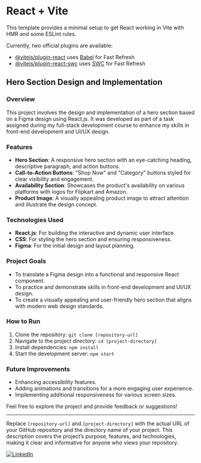 # React + Vite

This template provides a minimal setup to get React working in Vite with HMR and some ESLint rules.

Currently, two official plugins are available:

- [@vitejs/plugin-react](https://github.com/vitejs/vite-plugin-react/blob/main/packages/plugin-react/README.md) uses [Babel](https://babeljs.io/) for Fast Refresh
- [@vitejs/plugin-react-swc](https://github.com/vitejs/vite-plugin-react-swc) uses [SWC](https://swc.rs/) for Fast Refresh




## Hero Section Design and Implementation

### Overview

This project involves the design and implementation of a hero section based on a Figma design using React.js. It was developed as part of a task assigned during my full-stack development course to enhance my skills in front-end development and UI/UX design.

### Features

- **Hero Section**: A responsive hero section with an eye-catching heading, descriptive paragraph, and action buttons.
- **Call-to-Action Buttons**: "Shop Now" and "Category" buttons styled for clear visibility and engagement.
- **Availability Section**: Showcases the product's availability on various platforms with logos for Flipkart and Amazon.
- **Product Image**: A visually appealing product image to attract attention and illustrate the design concept.

### Technologies Used

- **React.js**: For building the interactive and dynamic user interface.
- **CSS**: For styling the hero section and ensuring responsiveness.
- **Figma**: For the initial design and layout planning.

### Project Goals

- To translate a Figma design into a functional and responsive React component.
- To practice and demonstrate skills in front-end development and UI/UX design.
- To create a visually appealing and user-friendly hero section that aligns with modern web design standards.

### How to Run

1. Clone the repository: `git clone [repository-url]`
2. Navigate to the project directory: `cd [project-directory]`
3. Install dependencies: `npm install`
4. Start the development server: `npm start`

### Future Improvements

- Enhancing accessibility features.
- Adding animations and transitions for a more engaging user experience.
- Implementing additional responsiveness for various screen sizes.

Feel free to explore the project and provide feedback or suggestions!

---

Replace `[repository-url]` and `[project-directory]` with the actual URL of your GitHub repository and the directory name of your project. This description covers the project’s purpose, features, and technologies, making it clear and informative for anyone who views your repository.

[![LinkedIn](https://img.shields.io/badge/Follow%20Me-LinkedIn-blue)](https://www.linkedin.com/in/wahidanon/)

